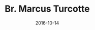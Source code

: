 ---
title: Br. Marcus Turcotte 
date : 2016-10-14
contentful:
  contentype: interview
  entry_id : 543fyyr1tuCQkSwW8AmQqO 
exists : br-marcus-turcotte 
template : interviewentry.html 
--- 